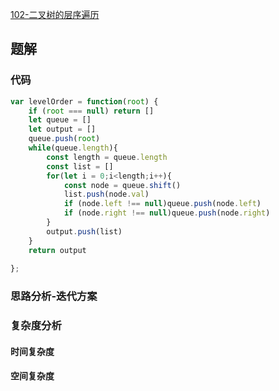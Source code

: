 [102-二叉树的层序遍历](https://leetcode-cn.com/problems/binary-tree-level-order-traversal/)

## 题解

### 代码
```js
var levelOrder = function(root) {
    if (root === null) return []
    let queue = []
    let output = []
    queue.push(root)
    while(queue.length){
        const length = queue.length
        const list = []
        for(let i = 0;i<length;i++){
            const node = queue.shift()
            list.push(node.val)
            if (node.left !== null)queue.push(node.left)
            if (node.right !== null)queue.push(node.right) 
        }
        output.push(list)
    }
    return output
    
};

```


### 思路分析-迭代方案

### 复杂度分析
#### 时间复杂度
#### 空间复杂度